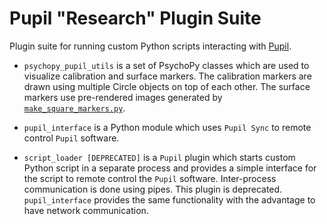 # Pupil "Research" Plugin Suite
Plugin suite for running custom Python scripts interacting with [Pupil](https://github.com/pupil-labs/pupil).

- `psychopy_pupil_utils` is a set of PsychoPy classes which are used to visualize calibration and surface markers. The calibration markers are drawn using multiple Circle objects on top of each other. The surface markers use pre-rendered images generated by [`make_square_markers.py`](https://github.com/pupil-labs/pupil-helpers/blob/master/make_square_markers.py).

- `pupil_interface` is a Python module which uses `Pupil Sync` to remote control `Pupil` software.

- `script_loader [DEPRECATED]` is a `Pupil` plugin which starts custom Python script in a separate process and provides a simple interface for the script to remote control the `Pupil` software. Inter-process communication is done using pipes. This plugin is deprecated. `pupil_interface` provides the same functionality with the advantage to have network communication.
